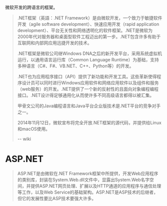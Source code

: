 
微软开发的跨语言的框架。

> .NET框架（英語：.NET Framework）是由微软开发，一个致力于敏捷软件开发（agile software development）、快速应用开发（rapid application development）、平台无关性和网络透明化的软件框架。.NET是微软为2000年代对服务器和桌面型软件工程迈出的第一步。.NET包含许多有助于互联网和内部网应用迅捷开发的技术。
> 
> .NET框架是微软公司继Windows DNA之后的新开发平台，采用系统虚拟机运行，以通用语言运行库（Common Language Runtime）为基础，支持多种语言（C#、F#、VB.NET、C++、Python等）的开发。
> 
> .NET也为应用程序接口（API）提供了新功能和开发工具。这些革新使得程序设计员可以同时进行Windows应用软件和网络应用软件以及组件和服务（web服务）的开发。.NET提供了一个新的反射性的且面向对象编程编程接口。.NET设计得足够通用化从而使许多不同高级语言都得以被汇集。
> 
> 甲骨文公司的Java编程语言和Java平台企业版技术是.NET平台的竞争对手之一。
> 
> 2014年11月12日，微软宣布将完全开放.NET框架的源代码，并提供给Linux和macOS使用。
>
> -- wiki

# ASP.NET

> ASP.NET是由微软在.NET Framework框架中所提供，开发Web应用程序的类别库，封装在System.Web.dll文件中，显露出System.Web名字空间，并提供ASP.NET网页处理、扩展以及HTTP通道的应用程序与通信处理等工作，以及Web Service的基础架构。ASP.NET是ASP技术的后继者，但它的发展性要比ASP技术要强大许多。
